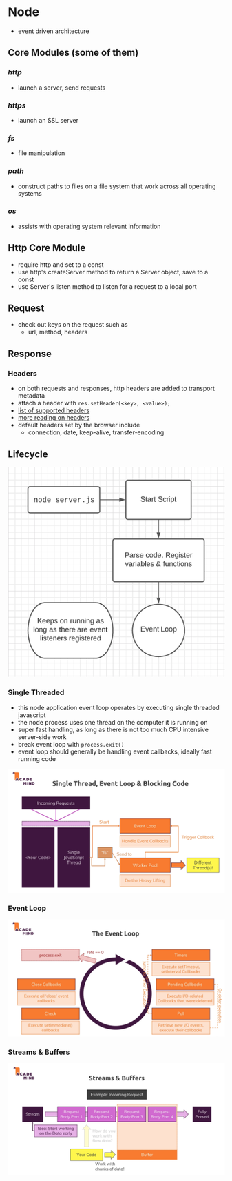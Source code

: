 # Node

- event driven architecture

## Core Modules (some of them)

### _http_

- launch a server, send requests

### _https_

- launch an SSL server

### _fs_

- file manipulation

### _path_

- construct paths to files on a file system that work across all operating systems

### _os_

- assists with operating system relevant information

## Http Core Module

- require http and set to a const
- use http's createServer method to return a Server object, save to a const
- use Server's listen method to listen for a request to a local port

## Request

- check out keys on the request such as
  - url, method, headers

## Response

### Headers

- on both requests and responses, http headers are added to transport metadata
- attach a header with `res.setHeader(<key>, <value>);`
- [list of supported headers](https://en.wikipedia.org/wiki/List_of_HTTP_header_fields)
- [more reading on headers](https://developer.mozilla.org/en-US/docs/Web/HTTP/Headers)
- default headers set by the browser include
  - connection, date, keep-alive, transfer-encoding

## Lifecycle

![Nodejs Program Lifecycle](/assets/nodejs_program_lifecycle.png)

### Single Threaded

- this node application event loop operates by executing single threaded javascript
- the node process uses one thread on the computer it is running on
- super fast handling, as long as there is not too much CPU intensive server-side work
- break event loop with `process.exit()`
- event loop should generally be handling event callbacks, ideally fast running code

![Single Thread, Event Loop, & Blocking Code](/assets/single_thread_event_loop_blocking_code.png)

### Event Loop

![Event Loop](/assets/event_loop.png)

### Streams & Buffers

![Streams & Buffers](/assets/streams_and_buffers.png)
